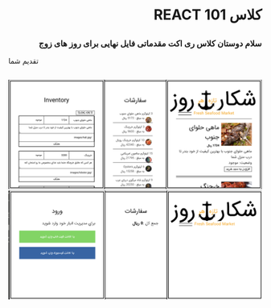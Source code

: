   ## <h1 dir="rtl"> کلاس REACT 101 </h1>


  ## <h3 dir="rtl"> سلام   دوستان کلاس  ری اکت مقدماتی   فایل نهایی برای روز های زوج  </h3> تقدیم شما


 ## <p dir="rtl">   </p>

![نمونه اول](/public/sample/pic1.png)
![نمونه اول](/public/sample/pic2.png)